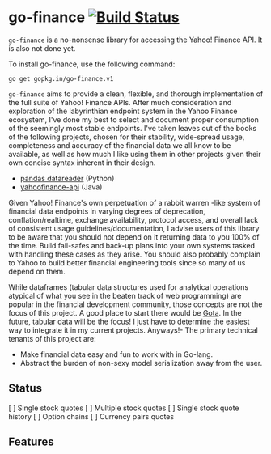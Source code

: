 # go-finance [![Build Status](https://travis-ci.org/FlashBoys/go-finance.svg?branch=master)](https://travis-ci.org/FlashBoys/go-finance)

`go-finance` is a no-nonsense library for accessing the Yahoo! Finance API. It is also not done yet.

To install go-finance, use the following command:

```
go get gopkg.in/go-finance.v1
```

`go-finance` aims to provide a clean, flexible, and thorough implementation of the full suite of Yahoo! Finance APIs. After much consideration and exploration of the labyrinthian endpoint system in the Yahoo Finance ecosystem, I've done my best to select and document proper consumption of the seemingly most stable endpoints. I've taken leaves out of the books of the following projects, chosen for their stability, wide-spread usage, completeness and accuracy of the financial data we all know to be available, as well as how much I like using them in other projects given their own concise syntax inherent in their design.

  * [pandas datareader](https://github.com/pydata/pandas-datareader) (Python)
  * [yahoofinance-api](https://github.com/sstrickx/yahoofinance-api) (Java)



Given Yahoo! Finance's own perpetuation of a rabbit warren -like system of financial data endpoints in varying degrees of deprecation, conflation/realtime, exchange availability, protocol access, and overall lack of consistent usage guidelines/documentation, I advise users of this library to be aware that you should not depend on it returning data to you 100% of the time. Build fail-safes and back-up plans into your own systems tasked with handling these cases as they arise. You should also probably complain to Yahoo to build better financial engineering tools since so many of us depend on them.

While dataframes (tabular data structures used for analytical operations atypical of what you see in the beaten track of web programming) are popular in the financial development community, those concepts are not the focus of this project. A good place to start there would be [Gota](https://github.com/kniren/gota). In the future, tabular data will be the focus! I just have to determine the easiest way to integrate it in my current projects. Anyways!- The primary technical tenants of this project are:

  * Make financial data easy and fun to work with in Go-lang.
  * Abstract the burden of non-sexy model serialization away from the user.


## Status

  [ ] Single stock quotes
  [ ] Multiple stock quotes
  [ ] Single stock quote history
  [ ] Option chains
  [ ] Currency pairs quotes

## Features

```go

```
